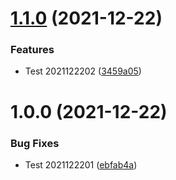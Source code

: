 # [1.1.0](https://github.com/lemon5920/semantic-release-playground/compare/v1.0.0...v1.1.0) (2021-12-22)


### Features

* Test 2021122202 ([3459a05](https://github.com/lemon5920/semantic-release-playground/commit/3459a05ede1779fc55aaedc237f4e8e8283039a6))

# 1.0.0 (2021-12-22)


### Bug Fixes

* Test 2021122201 ([ebfab4a](https://github.com/lemon5920/semantic-release-playground/commit/ebfab4a9cdf6574fb42843642d2bf96a60dbf8c1))
